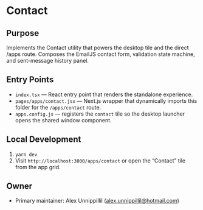 # Contact

## Purpose
Implements the Contact utility that powers the desktop tile and the direct /apps route. Composes the EmailJS contact form, validation state machine, and sent-message history panel.

## Entry Points
- `index.tsx` — React entry point that renders the standalone experience.
- `pages/apps/contact.jsx` — Next.js wrapper that dynamically imports this folder for the `/apps/contact` route.
- `apps.config.js` — registers the `contact` tile so the desktop launcher opens the shared window component.

## Local Development
1. `yarn dev`
2. Visit `http://localhost:3000/apps/contact` or open the “Contact” tile from the app grid.

## Owner
- Primary maintainer: Alex Unnippillil (alex.unnippillil@hotmail.com)
